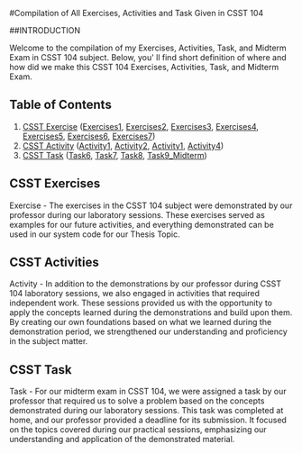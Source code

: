 #Compilation of All Exercises, Activities and Task Given in CSST 104 

##INTRODUCTION

Welcome to the compilation of my Exercises, Activities, Task, and Midterm Exam in CSST 104 subject. Below, you' ll find short definition of where and how did we make this CSST 104 Exercises, Activities, Task, and Midterm Exam.

## Table of Contents
1. [CSST Exercise](#csst-exercise)
(<a href="Exercises/Exer1.ipynb">Exercises1</a>, <a href="Exercises/Exer2.ipynb">Exercises2</a>, <a href="Exercises/Exer3.ipynb">Exercises3</a>, <a href="Exercises/Exer4.ipynb">Exercises4</a>, <a href="Exercises/Exer5.ipynb">Exercises5</a>, <a href="Exercises/Exer6.ipynb">Exercises6</a>, <a href="Exercises/Exer7.ipynb">Exercises7</a>)
3. [CSST Activity](#csst-activity)
(<a href="Activities/Act1_MILLARE_BSCS3B.ipynd">Activity1</a>, <a href="Activities/Act2_Millare_SimpleLinearRegression.ipynd">Activity2</a>, <a href="Activities/Act2_Millare_MultipleLinearRegression.ipynd">Activity1</a>, <a href="Activities/Act4_Millare_titanic_3b.ipynd">Activity4</a>)
5. [CSST Task](#csst-task)
(<a href="Task/3B_MILLARE_TASK6">Task6</a>, <a href="Task/3B_MILLARE_TASK7">Task7</a>, <a href="Task/3B_MILLARE_TASK8">Task8</a>, <a href="Task/3B_MILLARE_TASK9_MIDTERM">Task9_Midterm</a>)

## CSST Exercises

Exercise - The exercises in the CSST 104 subject were demonstrated by our professor during our laboratory sessions. These exercises served as examples for our future activities, and everything demonstrated can be used in our system code for our Thesis Topic.

## CSST Activities

Activity - In addition to the demonstrations by our professor during CSST 104 laboratory sessions, we also engaged in activities that required independent work. These sessions provided us with the opportunity to apply the concepts learned during the demonstrations and build upon them. By creating our own foundations based on what we learned during the demonstration period, we strengthened our understanding and proficiency in the subject matter.

## CSST Task

Task - For our midterm exam in CSST 104, we were assigned a task by our professor that required us to solve a problem based on the concepts demonstrated during our laboratory sessions. This task was completed at home, and our professor provided a deadline for its submission. It focused on the topics covered during our practical sessions, emphasizing our understanding and application of the demonstrated material.
